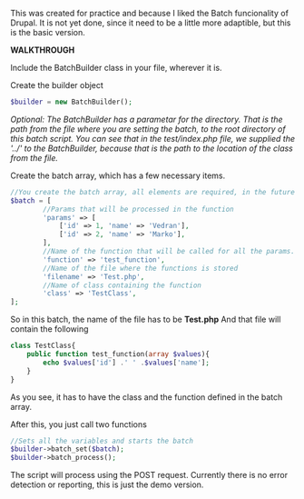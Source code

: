 This was created for practice and because I liked the Batch funcionality of Drupal.
It is not yet done, since it need to be a little more adaptible, but this is the basic version.

**WALKTHROUGH**

Include the BatchBuilder class in your file, wherever it is.

Create the builder object
```php
$builder = new BatchBuilder();
```
*Optional: The BatchBuilder has a parametar for the directory. That is the path from the file where you are setting the batch, to the root directory of this batch script.
You can see that in the test/index.php file, we supplied the '../' to the BatchBuilder, because that is the path to the location of the class from the file.*


Create the batch array, which has a few necessary items.

```php
//You create the batch array, all elements are required, in the future I will create it to be more versatile, so you can use it without classes
$batch = [
		//Params that will be processed in the function
		'params' => [
			['id' => 1, 'name' => 'Vedran'],
			['id' => 2, 'name' => 'Marko'],
		],
		//Name of the function that will be called for all the params. Params for the function are supplied as an array
		'function' => 'test_function',
		//Name of the file where the functions is stored
		'filename' => 'Test.php',
		//Name of class containing the function
		'class' => 'TestClass',
];
```
So in this batch, the name of the file has to be **Test.php** And that file will contain the following

```php
class TestClass{
	public function test_function(array $values){
		echo $values['id'] .' ' .$values['name'];
	}
}
```

As you see, it has to have the class and the function defined in the batch array.

After this, you just call two functions
```php
//Sets all the variables and starts the batch
$builder->batch_set($batch);
$builder->batch_process();
```

The script will process using the POST request. Currently there is no error detection or reporting, this is just the demo version.
